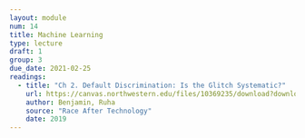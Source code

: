 ```yaml
---
layout: module
num: 14
title: Machine Learning
type: lecture
draft: 1
group: 3
due_date: 2021-02-25
readings:
  - title: "Ch 2. Default Discrimination: Is the Glitch Systematic?"
    url: https://canvas.northwestern.edu/files/10369235/download?download_frd=1
    author: Benjamin, Ruha
    source: "Race After Technology"
    date: 2019
---
```

